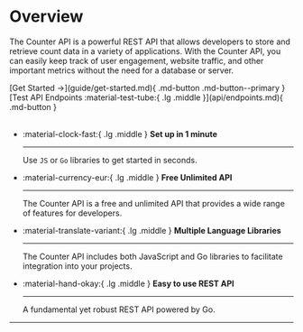 # Overview
The Counter API is a powerful REST API that allows developers to store and retrieve count data in a variety of applications. With the Counter API, you can easily keep track of user engagement, website traffic, and other important metrics without the need for a database or server.


<div class="center" markdown>
[Get Started →](guide/get-started.md){ .md-button .md-button--primary } [Test API Endpoints :material-test-tube:{ .lg .middle }](api/endpoints.md){ .md-button } 
</div>

<br>


<div class="grid cards" markdown>

-   :material-clock-fast:{ .lg .middle } __Set up in 1 minute__

    ---

    Use `JS` or `Go` libraries to get started in seconds.

-   :material-currency-eur:{ .lg .middle } __Free Unlimited API__

    ---

    The Counter API is a free and unlimited API that provides a wide range of features for developers.

-   :material-translate-variant:{ .lg .middle } __Multiple Language Libraries__

    ---

    The Counter API includes both JavaScript and Go libraries to facilitate integration into your projects.

-   :material-hand-okay:{ .lg .middle } __Easy to use REST API__

    ---

    A fundamental yet robust REST API powered by Go.

</div>

---
